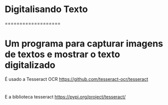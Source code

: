# Digitalisando Texto
===================

# Um programa para capturar imagens de textos e mostrar o texto digitalizado

É usado a Tesseract OCR
https://github.com/tesseract-ocr/tesseract
#
E a biblioteca tesseract
https://pypi.org/project/tesseract/
